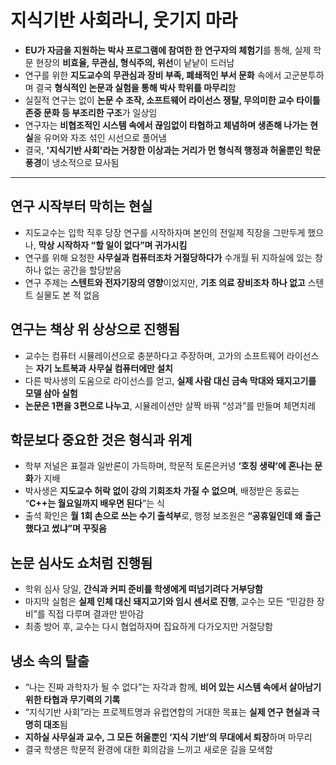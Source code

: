 # 지식기반 사회라니, 웃기지 마라


* **EU가 자금을 지원하는 박사 프로그램에 참여한 한 연구자의 체험기**를 통해, 실제 학문 현장의 **비효율, 무관심, 형식주의, 위선**이 낱낱이 드러남
* 연구를 위한 **지도교수의 무관심과 장비 부족, 폐쇄적인 부서 문화** 속에서 고군분투하며 결국 **형식적인 논문과 실험을 통해 박사 학위를 마무리**함
* 실질적 연구는 없이 **논문 수 조작, 소프트웨어 라이선스 쟁탈, 무의미한 교수 타이틀 존중 문화 등 부조리한 구조**가 일상임
* 연구자는 **비협조적인 시스템 속에서 끊임없이 타협하고 체념하며 생존해 나가는 현실**을 유머와 자조 섞인 시선으로 풀어냄
* 결국, **'지식기반 사회'라는 거창한 이상과는 거리가 먼 형식적 행정과 허울뿐인 학문 풍경**이 냉소적으로 묘사됨

---

연구 시작부터 막히는 현실
--------------

* 지도교수는 입학 직후 당장 연구를 시작하자며 본인의 전일제 직장을 그만두게 했으나, **막상 시작하자 “할 일이 없다”며 귀가시킴**
* 연구를 위해 요청한 **사무실과 컴퓨터조차 거절당하다가** 수개월 뒤 지하실에 있는 창 하나 없는 공간을 할당받음
* 연구 주제는 **스텐트와 전자기장의 영향**이었지만, **기초 의료 장비조차 하나 없고** 스텐트 실물도 본 적 없음

연구는 책상 위 상상으로 진행됨
-----------------

* 교수는 컴퓨터 시뮬레이션으로 충분하다고 주장하며, 고가의 소프트웨어 라이선스는 **자기 노트북과 사무실 컴퓨터에만 설치**
* 다른 박사생의 도움으로 라이선스를 얻고, **실제 사람 대신 금속 막대와 돼지고기를 모델 삼아 실험**
* **논문은 1편을 3편으로 나누고**, 시뮬레이션만 살짝 바꿔 “성과”를 만들며 체면치레

학문보다 중요한 것은 형식과 위계
------------------

* 학부 저널은 표절과 일반론이 가득하며, 학문적 토론은커녕 **‘호칭 생략’에 혼나는 문화**가 지배
* 박사생은 **지도교수 허락 없이 강의 기회조차 가질 수 없으며**, 배정받은 동료는 “**C++는 월요일까지 배우면 된다**”는 식
* 출석 확인은 **월 1회 손으로 쓰는 수기 출석부**로, 행정 보조원은 **“공휴일인데 왜 출근했다고 썼냐”며 꾸짖음**

논문 심사도 쇼처럼 진행됨
--------------

* 학위 심사 당일, **간식과 커피 준비를 학생에게 떠넘기려다 거부당함**
* 마지막 실험은 **실제 인체 대신 돼지고기와 임시 센서로 진행**, 교수는 모든 “민감한 장비”를 직접 다루며 결과만 받아감
* 최종 방어 후, 교수는 다시 협업하자며 집요하게 다가오지만 거절당함

냉소 속의 탈출
--------

* “나는 진짜 과학자가 될 수 없다”는 자각과 함께, **비어 있는 시스템 속에서 살아남기 위한 타협과 무기력의 기록**
* “지식기반 사회”라는 프로젝트명과 유럽연합의 거대한 목표는 **실제 연구 현실과 극명히 대조**됨
* **지하실 사무실과 교수, 그 모든 허울뿐인 ‘지식 기반’의 무대에서 퇴장**하며 마무리
* 결국 학생은 학문적 환경에 대한 회의감을 느끼고 새로운 길을 모색함
